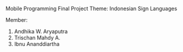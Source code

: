 Mobile Programming Final Project
Theme: Indonesian Sign Languages

Member: 
1. Andhika W. Aryaputra
2. Trischan Mahdy A.
3. Ibnu Ananddiartha
